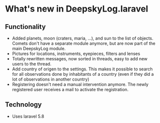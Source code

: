 # What's new in DeepskyLog.laravel

## Functionality

+ Added planets, moon (craters, maria, ...), and sun to the list of objects. Comets don't have a separate module anymore, but are now part of the main DeepskyLog module.
+ Pictures for locations, instruments, eyepieces, filters and lenses
+ Totally rewritten messages, now sorted in threads, easy to add new users to the thread.
+ Add country of origen to the settings. This makes it possible to search for all observations done by inhabitants of a country (even if they did a lot of observations in another country)
+ Registering doesn't need a manual intervention anymore. The newly registered user receives a mail to activate the registration.

## Technology

+ Uses laravel 5.8
